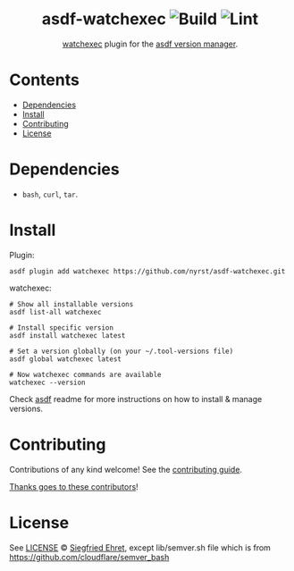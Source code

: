 <div align="center">

# asdf-watchexec ![Build](https://github.com/nyrst/asdf-watchexec/workflows/Build/badge.svg) ![Lint](https://github.com/nyrst/asdf-watchexec/workflows/Lint/badge.svg)

[watchexec](https://github.com/watchexec/watchexec) plugin for the [asdf version manager](https://asdf-vm.com).

</div>

# Contents

- [Dependencies](#dependencies)
- [Install](#install)
- [Contributing](#contributing)
- [License](#license)

# Dependencies

- `bash`, `curl`, `tar`.

# Install

Plugin:

```shell
asdf plugin add watchexec https://github.com/nyrst/asdf-watchexec.git
```

watchexec:

```shell
# Show all installable versions
asdf list-all watchexec

# Install specific version
asdf install watchexec latest

# Set a version globally (on your ~/.tool-versions file)
asdf global watchexec latest

# Now watchexec commands are available
watchexec --version
```

Check [asdf](https://github.com/asdf-vm/asdf) readme for more instructions on how to
install & manage versions.

# Contributing

Contributions of any kind welcome! See the [contributing guide](contributing.md).

[Thanks goes to these contributors](https://github.com/nyrst/asdf-watchexec/graphs/contributors)!

# License

See [LICENSE](LICENSE) © [Siegfried Ehret](https://github.com/SiegfriedEhret/), except lib/semver.sh file which is from https://github.com/cloudflare/semver_bash
